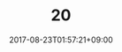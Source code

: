 ---
title: "20"
date: 2017-08-23T01:57:21+09:00
eyecatch: ""
categories: ""
tags: ["a", "b"]
draft: false
---